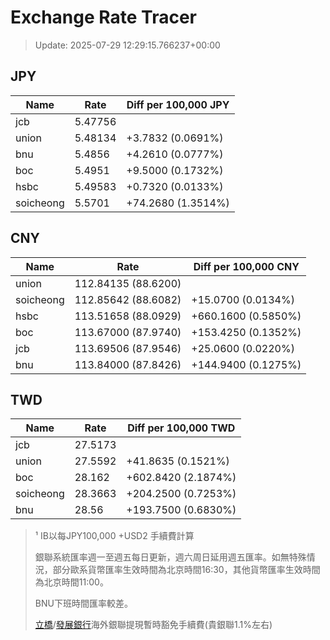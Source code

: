 # Exchange Rate Tracer

> Update: 2025-07-29 12:29:15.766237+00:00

## JPY

| Name      |    Rate | Diff per 100,000 JPY   |
|-----------|---------|------------------------|
| jcb       | 5.47756 |                        |
| union     | 5.48134 | +3.7832 (0.0691%)      |
| bnu       | 5.4856  | +4.2610 (0.0777%)      |
| boc       | 5.4951  | +9.5000 (0.1732%)      |
| hsbc      | 5.49583 | +0.7320 (0.0133%)      |
| soicheong | 5.5701  | +74.2680 (1.3514%)     |

## CNY

| Name      | Rate                | Diff per 100,000 CNY   |
|-----------|---------------------|------------------------|
| union     | 112.84135	(88.6200) |                        |
| soicheong | 112.85642	(88.6082) | +15.0700 (0.0134%)     |
| hsbc      | 113.51658	(88.0929) | +660.1600 (0.5850%)    |
| boc       | 113.67000	(87.9740) | +153.4250 (0.1352%)    |
| jcb       | 113.69506	(87.9546) | +25.0600 (0.0220%)     |
| bnu       | 113.84000	(87.8426) | +144.9400 (0.1275%)    |

## TWD

| Name      |    Rate | Diff per 100,000 TWD   |
|-----------|---------|------------------------|
| jcb       | 27.5173 |                        |
| union     | 27.5592 | +41.8635 (0.1521%)     |
| boc       | 28.162  | +602.8420 (2.1874%)    |
| soicheong | 28.3663 | +204.2500 (0.7253%)    |
| bnu       | 28.56   | +193.7500 (0.6830%)    |


> ¹ IB以每JPY100,000 +USD2 手續費計算
>
> 銀聯系統匯率週一至週五每日更新，週六周日延用週五匯率。如無特殊情況，部分歐系貨幣匯率生效時間為北京時間16:30，其他貨幣匯率生效時間為北京時間11:00。
>
> BNU下班時間匯率較差。
>
> [立橋](https://www.wlbank.com.mo/uploads/ueditor/file/20181211/1544536513900230.pdf)/[發展銀行](https://www.mdb.com.mo/Service_Charges_20230728.pdf)海外銀聯提現暫時豁免手續費(貴銀聯1.1%左右)

